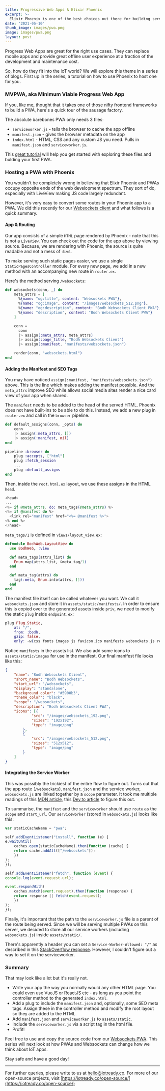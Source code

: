 ```yaml
---
title: Progressive Web Apps & Elixir Phoenix
excerpt: >-
  Elixir Phoenix is one of the best choices out there for building server side web applications. So, how does one build progressive web apps on it?
date: '2021-06-10'
thumb_image: images/pwa.png
image: images/pwa.png
layout: post
---
```


Progress Web Apps are great for the right use cases. They can replace mobile apps and provide great offline user experience at a fraction of the development and maintenance cost.

So, how do they fit into the IoT world? We will explore this theme in a series of blogs. First up in the series, a tutorial on how to use Phoenix to host one for you.

### MVPWA, aka Minimum Viable Progress Web App

If you, like me, thought that it takes one of those nifty frontend frameworks to build a PWA, here's a quick tour of the sausage factory. 

The absolute barebones PWA only needs 3 files:

- `serviceworker.js` - tells the browser to cache the app offline
- `manifest.json` - gives the browser metadata on the app
- `index.html` - HTML, CSS and any custom JS you need. Pulls in `manifest.json` and `serviceworker.js`.

This [great tutorial](https://www.geeksforgeeks.org/making-a-simple-pwa-under-5-minutes/) will help you get started with exploring these files and bulding your first PWA.

### Hosting a PWA with Phoenix

You wouldn't be completely wrong in believing that Elixir Phoenix and PWAs occupy opposite ends of the web development spectrum. They sort of do, especially with LiveView making JS code largely redundant.

However, it's very easy to convert some routes in your Phoenix app to a PWA. We did this recently for our [Websockets client](https://bodh.iotready.co/websockets) and what follows is a quick summary.

#### App & Routing

Our app consists of a simple `HTML` page rendered by Phoenix - note that this is not a `LiveView`. You can check out the code for the app above by viewing source. Because, we are rendering with Phoenix, the source is quite readable and not a mess of `div`s. 

To make serving such static pages easier, we use a single `StaticPagesController` module. For every new page, we add in a new method with an accompanying new route in `router.ex`. 

Here's the method serving `/websockets`:

```elixir
def websockets(conn, _) do
    meta_attrs = [
      %{name: "og:title", content: "Websockets PWA"},
      %{name: "og:image", content: "/images/websockets_512.png"},
      %{name: "og:description", content: "Bodh Websockets Client PWA"},
      %{name: "description", content: "Bodh Websockets Client PWA"}
    ]

    conn =
      conn
      |> assign(:meta_attrs, meta_attrs)
      |> assign(:page_title, "Bodh Websockets Client")
      |> assign(:manifest, "manifests/websockets.json")

    render(conn, "websockets.html")
end
```

#### Adding the Manifest and SEO Tags

You may have noticed `assign(:manifest, "manifests/websockets.json")` above. This is the line which makes adding the manifest possible. And the `meta_attrs` improve SEO while allows social media sites render a nice card view of your app when shared.

The `manifest` needs to be added to the head of the served HTML. Phoenix does not have built-ins to be able to do this. Instead, we add a new plug in `router.ex` and call in the `browser` pipeline.

```elixir
def default_assigns(conn, _opts) do
    conn
    |> assign(:meta_attrs, [])
    |> assign(:manifest, nil)
end

pipeline :browser do
    plug :accepts, ["html"]
    plug :fetch_session
    ...
    plug :default_assigns
end
```

Then, inside the `root.html.ex` layout, we use these assigns in the HTML `head`.

```elixir
<head>
...
<%= if @meta_attrs, do: meta_tags(@meta_attrs) %>
<%= if @manifest do %>
  <link rel="manifest" href="<%= @manifest %>">
<% end %>
</head>
```

`meta_tags/1` is defined in `views/layout_view.ex`:

```elixir
defmodule BodhWeb.LayoutView do
  use BodhWeb, :view

  def meta_tags(attrs_list) do
    Enum.map(attrs_list, &meta_tag/1)
  end

  def meta_tag(attrs) do
    tag(:meta, Enum.into(attrs, []))
  end
end
```

The manifest file itself can be called whatever you want. We call it `websockets.json` and store it in `assets/static/manifests/`. In order to ensure this is copied over to the generated assets inside `priv`, we need to modify the static `plug` inside `endpoint.ex`:

```elixir
plug Plug.Static,
    at: "/",
    from: :bodh,
    gzip: false,
    only: ~w(css fonts images js favicon.ico manifests websockets.js robots.txt)
```

Notice `manifests` in the assets list. We also add some icons to `assets/static/images` for use in the manifest. Our final manifest file looks like this:

```json
{
	"name": "Bodh Websockets Client",
	"short_name": "Bodh Websockets",
	"start_url": "/websockets",
	"display": "standalone",
	"background_color": "#5900b3",
	"theme_color": "black",
	"scope": "/websockets",
	"description": "Bodh Websockets Client PWA",
	"icons": [{
			"src": "/images/websockets_192.png",
			"sizes": "192x192",
			"type": "image/png"
		},
		{
			"src": "/images/websockets_512.png",
			"sizes": "512x512",
			"type": "image/png"
		}
	]
}
```

#### Integrating the Service Worker

This was possibly the trickiest of the entire flow to figure out. Turns out that the app route (`/websockets`), `manifest.json` and the service worker, `websockets.js` are linked together by a `scope` parameter. It took me multiple readings of this [MDN article](https://developer.mozilla.org/en-US/docs/Web/Manifest/scope), this [Dev.to article](https://dev.to/njromano/how-to-scope-your-pwa-service-workers-1n6m) to figure this out. 

To summarise, the `manifest` and the `serviceworker` should use `route` as the `scope` and `start_url`. Our `serviceworker` (stored in `websockets.js`) looks like this:


```js
var staticCacheName = "pwa";

self.addEventListener("install", function (e) {
e.waitUntil(
	caches.open(staticCacheName).then(function (cache) {
	return cache.addAll(["/websockets"]);
	})
);
});

self.addEventListener("fetch", function (event) {
console.log(event.request.url);

event.respondWith(
	caches.match(event.request).then(function (response) {
	return response || fetch(event.request);
	})
);
});
```

Finally, it's important that the path to the `serviceworker.js` file is a parent of the route being served. Since we will be serving multiple PWAs on this server, we decided to store all our service workers (including `websockets.js`) inside `assets/static/`.

There's apparently a header you can set a `Service-Worker-Allowed: "/"` as described in this [StackOverflow response](https://stackoverflow.com/a/48068714/6415409). However, I couldn't figure out a way to set it on the serviceworker. 


### Summary

That may look like a lot but it's really not.

- Write your app the way you normally would any other HTML page. You could even use VueJS or ReactJS etc - as long as you point the controller method to the generated `index.html`. 
- Add a plug to include the `manifest.json` and, optionally, some SEO meta tags. Assign these in the controller method and modify the root layout so they are added to the HTML.
- Add `manifest.json` and `serviceworker.js` to `assets/static`. 
- Include the `serviceworker.js` via a script tag in the html file. 
- Profit!


Feel free to use and copy the source code from our [Websockets PWA](https://bodh.iotready.co/websockets). This series will next look at how PWAs and Websockets can change how we think about IoT apps.

Stay safe and have a good day!

---

For further queries, please write to us at hello@iotready.co. For more of our open-source projects, visit [https://iotready.co/open-source/](https://iotready.co/open-source/)
